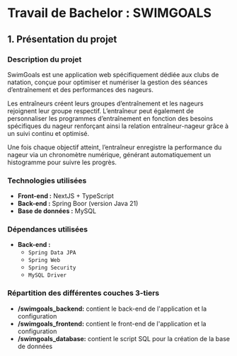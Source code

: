 # Travail de Bachelor : SWIMGOALS

## 1. Présentation du projet

### Description du projet

SwimGoals est une application web spécifiquement dédiée aux clubs de natation, conçue pour optimiser et numériser la gestion des séances d’entraînement et des performances des nageurs.

Les entraîneurs créent leurs groupes d’entraînement et les nageurs rejoignent leur groupe respectif. L’entraîneur peut également de personnaliser les programmes d’entraînement en fonction des besoins spécifiques du nageur renforçant ainsi la relation entraîneur-nageur grâce à un suivi continu et optimisé.

Une fois chaque objectif atteint, l’entraîneur enregistre la performance du nageur via un chronomètre numérique, générant automatiquement un histogramme pour suivre les progrès.

### Technologies utilisées

- **Front-end :** NextJS + TypeScript
- **Back-end :** Spring Boor (version Java 21)
- **Base de données :** MySQL

### Dépendances utilisées

- **Back-end :**
  - `Spring Data JPA`
  - `Spring Web`
  - `Spring Security`
  - `MySQL Driver`

### Répartition des différentes couches 3-tiers

- **/swimgoals_backend:** contient le back-end de l'application et la configuration
- **/swimgoals_frontend:** contient le front-end de l'application et la configuration
- **/swimgoals_database:** contient le script SQL pour la création de la base de données
